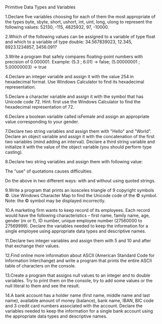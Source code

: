 Primitive Data Types and Variables

1.Declare five variables choosing for each of them the most appropriate of the types byte, sbyte, short, ushort, int, uint, long, ulong to represent the following values: 52130, -115, 4825932, 97, -10000.
    
2.Which of the following values can be assigned to a variable of type float and which to a variable of type double: 34.567839023, 12.345, 8923.1234857, 3456.091?
    
3.Write a program that safely compares floating-point numbers with precision of 0.000001. Example: (5.3 ; 6.01) -> false; (5.00000001 ; 5.00000003) -> true

4.Declare an integer variable and assign it with the value 254 in hexadecimal format. Use Windows Calculator to find its hexadecimal representation.
   
5.Declare a character variable and assign it with the symbol that has Unicode code 72. Hint: first use the Windows Calculator to find the hexadecimal representation of 72.
    
6.Declare a boolean variable called isFemale and assign an appropriate value corresponding to your gender.
    
7.Declare two string variables and assign them with "Hello" and "World". Declare an object variable and assign it with the concatenation of the first two variables (mind adding an interval). Declare a third string variable and initialize it with the value of the object variable (you should perform type casting).

8.Declare two string variables and assign them with following value:

The "use" of quotations causes difficulties.

Do the above in two different ways: with and without using quoted strings.

9.Write a program that prints an isosceles triangle of 9 copyright symbols ©. Use Windows Character Map to find the Unicode code of the © symbol. Note: the © symbol may be displayed incorrectly.

10.A marketing firm wants to keep record of its employees. Each record would have the following characteristics – first name, family name, age, gender (m or f), ID number, unique employee number (27560000 to 27569999). Declare the variables needed to keep the information for a single employee using appropriate data types and descriptive names.

11.Declare two integer variables and assign them with 5 and 10 and after that exchange their values.

12.Find online more information about ASCII (American Standard Code for Information Interchange) and write a program that prints the entire ASCII table of characters on the console.

13.Create a program that assigns null values to an integer and to double variables. Try to print them on the console, try to add some values or the null literal to them and see the result.

14.A bank account has a holder name (first name, middle name and last name), available amount of money (balance), bank name, IBAN, BIC code and 3 credit card numbers associated with the account. Declare the variables needed to keep the information for a single bank account using the appropriate data types and descriptive names.
